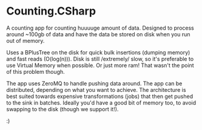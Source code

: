 Counting.CSharp
===============

A counting app for counting huuuuge amount of data. Designed to process around ~100gb of data and have the data be stored on disk when you run out of memory.

Uses a BPlusTree on the disk for quick bulk insertions (dumping memory) and fast reads (O(log(n))).
Disk is still /extremely/ slow, so it's preferable to use Virtual Memory when possible.
Or just more ram! That wasn't the point of this problem though.

The app uses ZeroMQ to handle pushing data around. The app can be distributed, depending on what you want to achieve.
The architecture is best suited towards expensive transformations (jobs) that then get pushed to the sink in batches.
Ideally you'd have a good bit of memory too, to avoid swapping to the disk (though we support it!).

:)